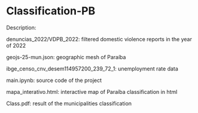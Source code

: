 # Classification-PB
Description: 

denuncias_2022/VDPB_2022: filtered domestic violence reports in the year of 2022

geojs-25-mun.json: geographic mesh of Paraíba

ibge_censo_cnv_desem114957200_239_72_1: unemployment rate data

main.ipynb: source code of the project

mapa_interativo.html: interactive map of Paraíba classification in html

Class.pdf: result of the municipalities classification
